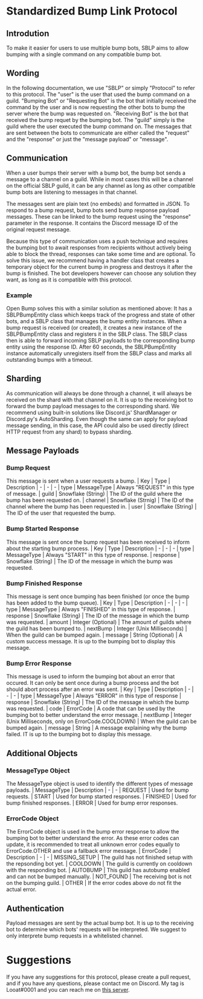 # Standardized Bump Link Protocol

## Introdution

To make it easier for users to use multiple bump bots, SBLP aims to allow bumping with a single command on any compatible bump bot.

## Wording

In the following documentation, we use "SBLP" or simply "Protocol" to refer to this protocol. The "user" is the user that used the bump command on a guild. "Bumping Bot" or "Requesting Bot" is the bot that initially received the command by the user and is now requesting the other bots to bump the server where the bump was requested on. "Receiving Bot" is the bot that received the bump requet by the bumping bot. The "guild" simply is the guild where the user executed the bump command on. The messages that are sent between the bots to communicate are either called the "request" and the "response" or just the "message payload" or "message".

## Communication

When a user bumps their server with a bump bot, the bump bot sends a message to a channel on a guild. While in most cases this will be a channel on the official SBLP guild, it can be any channel as long as other compatible bump bots are listening to messages in that channel.

The messages sent are plain text (no embeds) and formatted in JSON. To respond to a bump request, bump bots send bump response payload messages. These can be linked to the bump request using the "response" parameter in the response. It contains the Discord message ID of the original request message.

Because this type of communication uses a push technique and requires the bumping bot to await responses from recipients without actively being able to block the thread, responses can take some time and are optional. To solve this issue, we recommend having a handler class that creates a temporary object for the current bump in progress and destroys it after the bump is finished. The bot developers however can choose any solution they want, as long as it is compatible with this protocol.

### Example

Open Bump solves this with a similar solution as mentioned above: It has a SBLPBumpEntity class which keeps track of the progress and state of other bots, and a SBLP class that manages the bump entity instances. When a bump request is received (or created), it creates a new instance of the SBLPBumpEntity class and registers it in the SBLP class. The SBLP class then is able to forward incoming SBLP payloads to the corresponding bump entity using the response ID. After 60 seconds, the SBLPBumpEntity instance automatically unregisters itself from the SBLP class and marks all outstanding bumps with a timeout.

## Sharding

As communication will always be done through a channel, it will always be received on the shard with that channel on it. It is up to the receiving bot to forward the bump payload messages to the corresponding shard. We recommend using built-in solutions like Discord.js' ShardManager or Discord.py's AutoSharding.
Even though the same can apply for payload message sending, in this case, the API could also be used directly (direct HTTP request from any shard) to bypass sharding.

## Message Payloads

### Bump Request

This message is sent when a user requests a bump.
| Key | Type | Description
| - | - | -
| type | MessageType | Always "REQUEST" in this type of message.
| guild | Snowflake (String) | The ID of the guild where the bump has been requested on.
| channel | Snowflake (Strnig) | The ID of the channel where the bump has been requested in.
| user | Snowflake (String) | The ID of the user that requested the bump.

### Bump Started Response

This message is sent once the bump request has been received to inform about the starting bump process.
| Key | Type | Description
| - | - | -
| type | MessageType | Always "START" in this type of response.
| response | Snowflake (String) | The ID of the message in which the bump was requested.

### Bump Finished Response

This message is sent once bumping has been finished (or once the bump has been added to the bump queue).
| Key | Type | Description
| - | - | -
| type | MessageType | Always "FINISHED" in this type of response.
| response | Snowflake (String) | The ID of the message in which the bump was requested.
| amount | Integer (Optional) | The amount of guilds where the guild has been bumped to.
| nextBump | Integer (Unix Milliseconds) | When the guild can be bumped again.
| message | String (Optional) | A custom success message. It is up to the bumping bot to display this message.

### Bump Error Response

This message is used to inform the bumping bot about an error that occured. It can only be sent once during a bump process and the bot should abort process after an error was sent.
| Key | Type | Description
| - | - | -
| type | MessageType | Always "ERROR" in this type of response
| response | Snowflake (String) | The ID of the message in which the bump was requested.
| code | ErrorCode | A code that can be used by the bumping bot to better understand the error message.
| nextBump | Integer (Unix Milliseconds, only on ErrorCode.COOLDOWN) | When the guild can be bumped again.
| message | String | A message explaining why the bump failed. IT is up to the bumping bot to display this message.

## Additional Objects

### MessageType Object

The MessageType object is used to identify the different types of message payloads.
| MessageType | Description
| - | -
| REQUEST | Used for bump requests.
| START | Used for bump started responses.
| FINISHED | Used for bump finished responses.
| ERROR | Used for bump error responses.

### ErrorCode Object

The ErrorCode object is used in the bump error response to allow the bumping bot to better understand the error. As these error codes can update, it is recommended to treat all unknown error codes equally to ErrorCode.OTHER and use a fallback error message.
| ErrorCode | Description
| - | -
| MISSING_SETUP | The guild has not finished setup with the repsonding bot yet.
| COOLDOWN | The guild is currently on cooldown with the responding bot.
| AUTOBUMP | This guild has autobump enabled and can not be bumped manually.
| NOT_FOUND | The receiving bot is not on the bumping guild.
| OTHER | If the error codes above do not fit the actual error.

## Authentication

Payload messages are sent by the actual bump bot. It is up to the receiving bot to determine which bots' requests will be interpreted.
We suggest to only interprete bump requests in a whitelisted channel.

# Suggestions

If you have any suggestions for this protocol, please create a pull request, and if you have any questions, please contact me on Discord. My tag is Looat#0001 and you can reach me on [this server](https://discord.gg/eBFu8HF).
